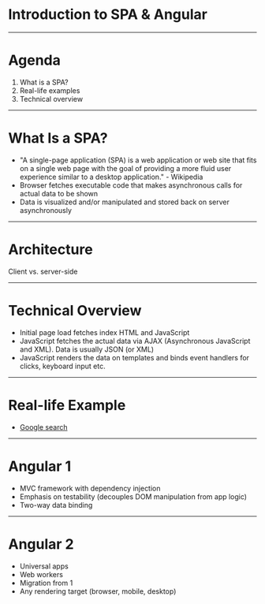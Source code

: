 # Introduction to SPA & Angular

---

# Agenda

1. What is a SPA?
2. Real-life examples
3. Technical overview

---

# What Is a SPA?

- "A single-page application (SPA) is a web application or web site that fits on a single web page with the goal of providing a more fluid user experience similar to a desktop application." - Wikipedia
- Browser fetches executable code that makes asynchronous calls for actual data to be shown
- Data is visualized and/or manipulated and stored back on server asynchronously

---

# Architecture

Client vs. server-side

---

# Technical Overview

- Initial page load fetches index HTML and JavaScript
- JavaScript fetches the actual data via AJAX (Asynchronous JavaScript and XML). Data is usually JSON (or XML)
- JavaScript renders the data on templates and binds event handlers for clicks, keyboard input etc.

---

# Real-life Example
- [Google search](http://www.google.com)

---

# Angular 1

- MVC framework with dependency injection
- Emphasis on testability (decouples DOM manipulation from app logic)
- Two-way data binding

---

# Angular 2

- Universal apps
- Web workers
- Migration from 1
- Any rendering target (browser, mobile, desktop)
